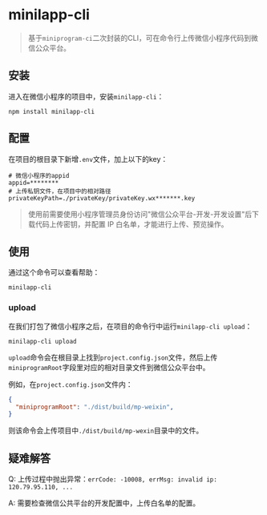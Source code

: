 # minilapp-cli

> 基于`miniprogram-ci`二次封装的CLI，可在命令行上传微信小程序代码到微信公众平台。

## 安装

进入在微信小程序的项目中，安装`minilapp-cli`：

```
npm install minilapp-cli
```

## 配置

在项目的根目录下新增`.env`文件，加上以下的key：

```
# 微信小程序的appid
appid=********
# 上传私钥文件，在项目中的相对路径
privateKeyPath=./privateKey/privateKey.wx*******.key
```

> 使用前需要使用小程序管理员身份访问"微信公众平台-开发-开发设置"后下载代码上传密钥，并配置 IP 白名单，才能进行上传、预览操作。

## 使用

通过这个命令可以查看帮助：

```shell
minilapp-cli
```

### upload

在我们打包了微信小程序之后，在项目的命令行中运行`minilapp-cli upload`：

```shell
minilapp-cli upload
```

`upload`命令会在根目录上找到`project.config.json`文件，然后上传`miniprogramRoot`字段里对应的相对目录文件到微信公众平台中。

例如，在`project.config.json`文件内：

```json
{
  "miniprogramRoot": "./dist/build/mp-weixin",
}
```

则该命令会上传项目中`./dist/build/mp-wexin`目录中的文件。

## 疑难解答

Q: 上传过程中抛出异常：`errCode: -10008, errMsg: invalid ip: 120.79.95.110, ...`

A: 需要检查微信公共平台的开发配置中，上传白名单的配置。


